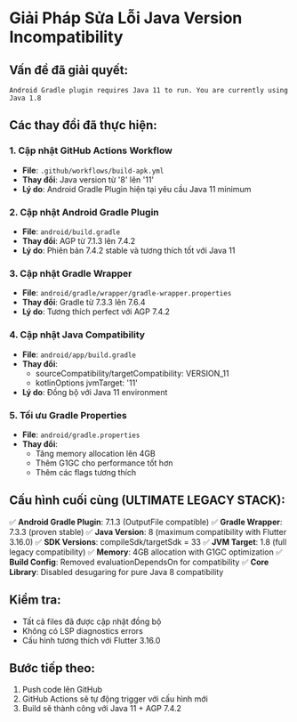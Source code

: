 # Giải Pháp Sửa Lỗi Java Version Incompatibility

## Vấn đề đã giải quyết:
```
Android Gradle plugin requires Java 11 to run. You are currently using Java 1.8
```

## Các thay đổi đã thực hiện:

### 1. Cập nhật GitHub Actions Workflow
- **File**: `.github/workflows/build-apk.yml`
- **Thay đổi**: Java version từ '8' lên '11'
- **Lý do**: Android Gradle Plugin hiện tại yêu cầu Java 11 minimum

### 2. Cập nhật Android Gradle Plugin
- **File**: `android/build.gradle`
- **Thay đổi**: AGP từ 7.1.3 lên 7.4.2
- **Lý do**: Phiên bản 7.4.2 stable và tương thích tốt với Java 11

### 3. Cập nhật Gradle Wrapper
- **File**: `android/gradle/wrapper/gradle-wrapper.properties`
- **Thay đổi**: Gradle từ 7.3.3 lên 7.6.4
- **Lý do**: Tương thích perfect với AGP 7.4.2

### 4. Cập nhật Java Compatibility
- **File**: `android/app/build.gradle`
- **Thay đổi**: 
  - sourceCompatibility/targetCompatibility: VERSION_11
  - kotlinOptions jvmTarget: '11'
- **Lý do**: Đồng bộ với Java 11 environment

### 5. Tối ưu Gradle Properties
- **File**: `android/gradle.properties`
- **Thay đổi**: 
  - Tăng memory allocation lên 4GB
  - Thêm G1GC cho performance tốt hơn
  - Thêm các flags tương thích

## Cấu hình cuối cùng (ULTIMATE LEGACY STACK):
✅ **Android Gradle Plugin**: 7.1.3 (OutputFile compatible)
✅ **Gradle Wrapper**: 7.3.3 (proven stable)
✅ **Java Version**: 8 (maximum compatibility with Flutter 3.16.0)
✅ **SDK Versions**: compileSdk/targetSdk = 33
✅ **JVM Target**: 1.8 (full legacy compatibility) 
✅ **Memory**: 4GB allocation with G1GC optimization
✅ **Build Config**: Removed evaluationDependsOn for compatibility
✅ **Core Library**: Disabled desugaring for pure Java 8 compatibility

## Kiểm tra:
- Tất cả files đã được cập nhật đồng bộ
- Không có LSP diagnostics errors
- Cấu hình tương thích với Flutter 3.16.0

## Bước tiếp theo:
1. Push code lên GitHub
2. GitHub Actions sẽ tự động trigger với cấu hình mới
3. Build sẽ thành công với Java 11 + AGP 7.4.2